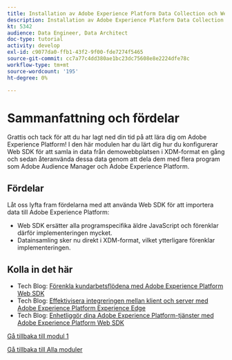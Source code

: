 ```yaml
---
title: Installation av Adobe Experience Platform Data Collection och Web SDK-tillägget - Sammanfattning
description: Installation av Adobe Experience Platform Data Collection och Web SDK-tillägget - Sammanfattning
kt: 5342
audience: Data Engineer, Data Architect
doc-type: tutorial
activity: develop
exl-id: c9077da0-ffb1-43f2-9f00-fde7274f5465
source-git-commit: cc7a77c4dd380ae1bc23dc75608e8e2224dfe78c
workflow-type: tm+mt
source-wordcount: '195'
ht-degree: 0%

---
```


# Sammanfattning och fördelar

Grattis och tack för att du har lagt ned din tid på att lära dig om Adobe Experience Platform!
I den här modulen har du lärt dig hur du konfigurerar Web SDK för att samla in data från demowebbplatsen i XDM-format en gång och sedan återanvända dessa data genom att dela dem med flera program som Adobe Audience Manager och Adobe Experience Platform.

## Fördelar

Låt oss lyfta fram fördelarna med att använda Web SDK för att importera data till Adobe Experience Platform:

- Web SDK ersätter alla programspecifika äldre JavaScript och förenklar därför implementeringen mycket.
- Datainsamling sker nu direkt i XDM-format, vilket ytterligare förenklar implementeringen.

## Kolla in det här

- Tech Blog: [Förenkla kundarbetsflödena med Adobe Experience Platform Web SDK](https://medium.com/adobetech/simplifying-customer-workflows-with-adobe-experience-platform-web-sdk-4e54fe134f4a)
- Tech Blog: [Effektivisera integreringen mellan klient och server med Adobe Experience Platform Experience Edge](https://medium.com/adobetech/streamlining-client-server-integrations-with-adobe-experience-platform-experience-edge-1caaef887172)
- Tech Blog: [Enhetliggör dina Adobe Experience Platform-tjänster med Adobe Experience Platform Web SDK](https://medium.com/adobetech/unify-your-adobe-experience-platform-services-with-adobe-experience-platform-web-sdk-75cf6851a9fc)

[Gå tillbaka till modul 1](./data-ingestion-launch-web-sdk.md)

[Gå tillbaka till Alla moduler](../../overview.md)
